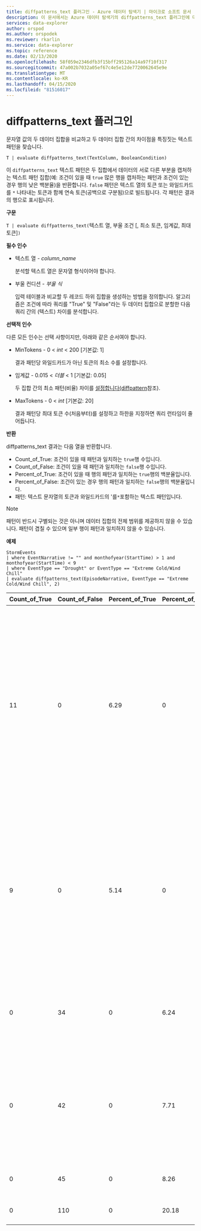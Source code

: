 ```yaml
---
title: diffpatterns_text 플러그인 - Azure 데이터 탐색기 | 마이크로 소프트 문서
description: 이 문서에서는 Azure 데이터 탐색기의 diffpatterns_text 플러그인에 대해 설명합니다.
services: data-explorer
author: orspod
ms.author: orspodek
ms.reviewer: rkarlin
ms.service: data-explorer
ms.topic: reference
ms.date: 02/13/2020
ms.openlocfilehash: 58f059e2346dfb3f15bff295126a14a97f10f317
ms.sourcegitcommit: 47a002b7032a05ef67c4e5e12de7720062645e9e
ms.translationtype: MT
ms.contentlocale: ko-KR
ms.lasthandoff: 04/15/2020
ms.locfileid: "81516017"
---
```

# <a name="diffpatterns_text-plugin"></a>diffpatterns_text 플러그인

문자열 값의 두 데이터 집합을 비교하고 두 데이터 집합 간의 차이점을 특징짓는 텍스트 패턴을 찾습니다.

```kusto
T | evaluate diffpatterns_text(TextColumn, BooleanCondition)
```

이 `diffpatterns_text` 텍스트 패턴은 두 집합에서 데이터의 서로 다른 부분을 캡처하는 텍스트 패턴 집합(예: 조건이 있을 때 `true` 많은 행을 캡처하는 패턴과 조건이 있는 경우 행의 낮은 백분율)을 반환합니다. `false` 패턴은 텍스트 열의 토큰 또는 와일드카드를 `*` 나타내는 토큰과 함께 연속 토큰(공백으로 구분됨)으로 빌드됩니다. 각 패턴은 결과의 행으로 표시됩니다.

**구문**

`T | evaluate diffpatterns_text(`텍스트 열, 부울 조건 [, 최소 토큰, 임계값, 최대 토큰]`)` 

**필수 인수**

* 텍스트 열 - *column_name*

    분석할 텍스트 열은 문자열 형식이어야 합니다.
    
* 부울 컨디션 - *부울 식*

    입력 테이블과 비교할 두 레코드 하위 집합을 생성하는 방법을 정의합니다. 알고리즘은 조건에 따라 쿼리를 "True" 및 "False"라는 두 데이터 집합으로 분할한 다음 쿼리 간의 (텍스트) 차이를 분석합니다. 

**선택적 인수**

다른 모든 인수는 선택 사항이지만, 아래와 같은 순서여야 합니다. 

* MinTokens - 0 < *int* < 200 [기본값: 1]

    결과 패턴당 와일드카드가 아닌 토큰의 최소 수를 설정합니다.

* 임계값 - 0.015 < *더블* < 1 [기본값: 0.05]

    두 집합 간의 최소 패턴(비율) 차이를 [설정합니다(diffpattern](diffpatternsplugin.md)참조).

* MaxTokens - 0 < *int* [기본값: 20]

    결과 패턴당 최대 토큰 수(처음부터)를 설정하고 하한을 지정하면 쿼리 런타임이 줄어듭니다.

**반환**

diffpatterns_text 결과는 다음 열을 반환합니다.

* Count_of_True: 조건이 있을 때 패턴과 일치하는 `true`행 수입니다.
* Count_of_False: 조건이 있을 때 패턴과 일치하는 `false`행 수입니다.
* Percent_of_True: 조건이 있을 때 행의 패턴과 일치하는 `true`행의 백분율입니다.
* Percent_of_False: 조건이 있는 경우 행의 패턴과 일치하는 `false`행의 백분율입니다.
* 패턴: 텍스트 문자열의 토큰과 와일드카드의 '를`*`포함하는 텍스트 패턴입니다. 

> [!NOTE]
> 패턴이 반드시 구별되는 것은 아니며 데이터 집합의 전체 범위를 제공하지 않을 수 있습니다. 패턴이 겹칠 수 있으며 일부 행이 패턴과 일치하지 않을 수 있습니다.

**예제**

```kusto
StormEvents     
| where EventNarrative != "" and monthofyear(StartTime) > 1 and monthofyear(StartTime) < 9
| where EventType == "Drought" or EventType == "Extreme Cold/Wind Chill"
| evaluate diffpatterns_text(EpisodeNarrative, EventType == "Extreme Cold/Wind Chill", 2)
```
|Count_of_True|Count_of_False|Percent_of_True|Percent_of_False|패턴|
|---|---|---|---|---|
|11|0|6.29|0|북서쪽으로 이동하는 바람 * 웨이크 * 표면 트로프가져 무거운 호수 효과 강설 바람 * 호수 수페리어에서|
|9|0|5.14|0|캐나다 고압 정착 * * 지역 * 2 월 * 2006 년 이후 가장 추운 온도 생산. 지속 시간 * 동결 온도|
|0|34|0|6.24|* * * * * * * * * * * * * * * * * * 웨스트 테네시|
|0|42|0|7.71|※ ※ ※ ※ ※ * * * * * * * * 서부 콜로라도 전역에 걸쳐 있습니다. *|
|0|45|0|8.26|* * 아래 정상 *|
|0|110|0|20.18|정상 이하 *|

